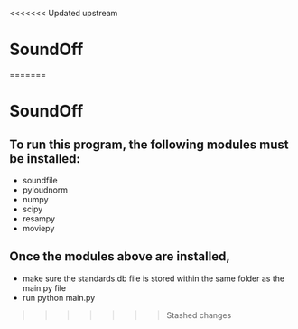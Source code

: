 <<<<<<< Updated upstream
# SoundOff
=======
# SoundOff

## To run this program, the following modules must be installed:
- soundfile
- pyloudnorm
- numpy
- scipy
- resampy
- moviepy

## Once the modules above are installed, 
- make sure the standards.db file is stored within the same folder as the main.py file
- run python main.py 
>>>>>>> Stashed changes
